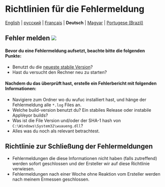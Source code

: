 ﻿# Richtlinien für die Fehlermeldung

[English](CONTRIBUTING.md) | [русский](CONTRIBUTING.ru-RU.md) | [Français](CONTRIBUTING.fr-FR.md) | **Deutsch**  | [Magyar](CONTRIBUTING.hu-HU.md) | [Portugese (Brazil)](CONTRIBUTING.pt-BR.md)

## Fehler melden [![](https://isitmaintained.com/badge/resolution/zeffy/wufuc.svg)](https://isitmaintained.com/project/zeffy/wufuc)

#### Bevor du eine Fehlermeldung aufsetzt, beachte bitte die folgenden Punkte:

- Benutzt du die [neueste stabile Version](../../releases/latest)?
- Hast du versucht den Rechner neu zu starten?

#### Nachdem du das überprüft hast, erstelle ein Fehlerbericht mit folgenden Informationen:

- Navigiere zum Ordner wo du wufuc installiert hast, und hänge der Fehlermeldung alle `*.log` Files an.
- Welche build-version benutzt du? Ein stabiles Release oder instabile AppVeyor builds?
- Was ist die File Version und/oder der SHA-1 hash von `C:\Windows\System32\wuaueng.dll`?
- Alles was du noch als relevant betrachtest.

## Richtlinie zur Schließung der Fehlermeldungen

- Fehlermeldungen die diese Informationen nicht haben (falls zutreffend) werden sofort geschlossen und der Ersteller wir auf diese Richtlinie verwiesen.
- Fehlermeldungen nach einer Woche ohne Reaktion vom Ersteller werden nach meinem Ermessen geschlossen.
